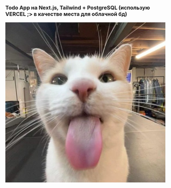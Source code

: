 ### Todo App на Next.js, Tailwind + PostgreSQL (использую VERCEL ;> в качестве места для облачной бд)

![silly cat](./public/silly_cat.jpg)
